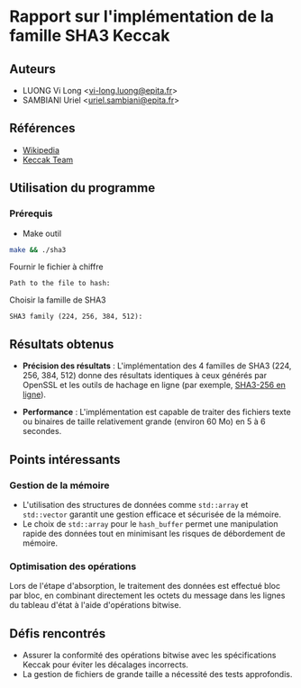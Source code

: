 # Rapport sur l'implémentation de la famille SHA3 Keccak

## Auteurs

- LUONG Vi Long <<vi-long.luong@epita.fr>>
- SAMBIANI Uriel <<uriel.sambiani@epita.fr>>

## Références

- [Wikipedia](https://en.wikipedia.org/wiki/SHA-3)
- [Keccak Team](https://keccak.team/)

## Utilisation du programme

### Prérequis

- Make outil

```bash
make && ./sha3
```

Fournir le fichier à chiffre
```
Path to the file to hash:
```

Choisir la famille de SHA3
```
SHA3 family (224, 256, 384, 512):
```

## Résultats obtenus

- **Précision des résultats** : L'implémentation des 4 familles de SHA3 (224, 256, 384, 512) donne des résultats identiques à ceux générés par OpenSSL et les outils de hachage en ligne (par exemple, [SHA3-256 en ligne](https://emn178.github.io/online-tools/sha3_256.html)).

- **Performance** : L'implémentation est capable de traiter des fichiers texte ou binaires de taille relativement grande (environ 60 Mo) en 5 à 6 secondes.

## Points intéressants

### Gestion de la mémoire
- L'utilisation des structures de données comme `std::array` et `std::vector` garantit une gestion efficace et sécurisée de la mémoire.
- Le choix de `std::array` pour le `hash_buffer` permet une manipulation rapide des données tout en minimisant les risques de débordement de mémoire.

### Optimisation des opérations
Lors de l'étape d'absorption, le traitement des données est effectué bloc par bloc, en combinant directement les octets du message dans les lignes du tableau d'état à l'aide d'opérations bitwise.

## Défis rencontrés
- Assurer la conformité des opérations bitwise avec les spécifications Keccak pour éviter les décalages incorrects.
- La gestion de fichiers de grande taille a nécessité des tests approfondis.

